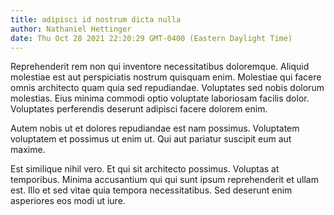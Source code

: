 ```yaml
---
title: adipisci id nostrum dicta nulla
author: Nathaniel Hettinger
date: Thu Oct 28 2021 22:20:29 GMT-0400 (Eastern Daylight Time)
---
```

Reprehenderit rem non qui inventore necessitatibus doloremque. Aliquid molestiae est aut perspiciatis nostrum quisquam enim. Molestiae qui facere omnis architecto quam quia sed repudiandae. Voluptates sed nobis dolorum molestias. Eius minima commodi optio voluptate laboriosam facilis dolor. Voluptates perferendis deserunt adipisci facere dolorem enim.

 Autem nobis ut et dolores repudiandae est nam possimus. Voluptatem voluptatem et possimus ut enim ut. Qui aut pariatur suscipit eum aut maxime.

 Est similique nihil vero. Et qui sit architecto possimus. Voluptas at temporibus. Minima accusantium qui qui sunt ipsum reprehenderit et ullam est. Illo et sed vitae quia tempora necessitatibus. Sed deserunt enim asperiores eos modi ut iure.